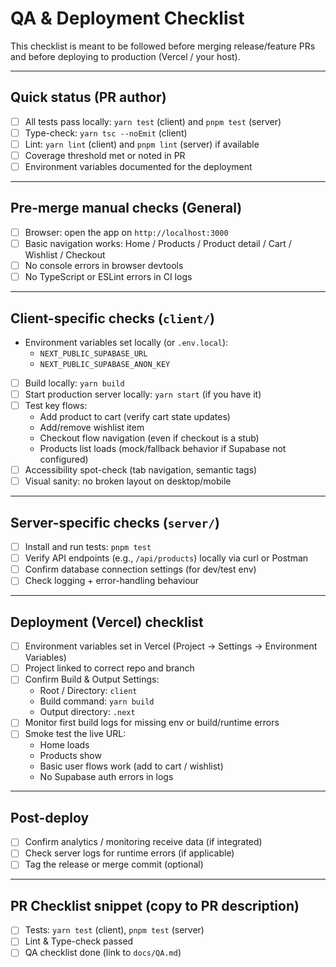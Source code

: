 # QA & Deployment Checklist

This checklist is meant to be followed before merging release/feature PRs and before deploying to production (Vercel / your host).

---

## Quick status (PR author)

- [ ] All tests pass locally: `yarn test` (client) and `pnpm test` (server)
- [ ] Type-check: `yarn tsc --noEmit` (client)
- [ ] Lint: `yarn lint` (client) and `pnpm lint` (server) if available
- [ ] Coverage threshold met or noted in PR
- [ ] Environment variables documented for the deployment

---

## Pre-merge manual checks (General)

- [ ] Browser: open the app on `http://localhost:3000`
- [ ] Basic navigation works: Home / Products / Product detail / Cart / Wishlist / Checkout
- [ ] No console errors in browser devtools
- [ ] No TypeScript or ESLint errors in CI logs

---

## Client-specific checks (`client/`)

- Environment variables set locally (or `.env.local`):
  - `NEXT_PUBLIC_SUPABASE_URL`
  - `NEXT_PUBLIC_SUPABASE_ANON_KEY`
- [ ] Build locally: `yarn build`
- [ ] Start production server locally: `yarn start` (if you have it)
- [ ] Test key flows:
  - Add product to cart (verify cart state updates)
  - Add/remove wishlist item
  - Checkout flow navigation (even if checkout is a stub)
  - Products list loads (mock/fallback behavior if Supabase not configured)
- [ ] Accessibility spot-check (tab navigation, semantic tags)
- [ ] Visual sanity: no broken layout on desktop/mobile

---

## Server-specific checks (`server/`)

- [ ] Install and run tests: `pnpm test`
- [ ] Verify API endpoints (e.g., `/api/products`) locally via curl or Postman
- [ ] Confirm database connection settings (for dev/test env)
- [ ] Check logging + error-handling behaviour

---

## Deployment (Vercel) checklist

- [ ] Environment variables set in Vercel (Project → Settings → Environment Variables)
- [ ] Project linked to correct repo and branch
- [ ] Confirm Build & Output Settings:
  - Root / Directory: `client`
  - Build command: `yarn build`
  - Output directory: `.next`
- [ ] Monitor first build logs for missing env or build/runtime errors
- [ ] Smoke test the live URL:
  - Home loads
  - Products show
  - Basic user flows work (add to cart / wishlist)
  - No Supabase auth errors in logs

---

## Post-deploy

- [ ] Confirm analytics / monitoring receive data (if integrated)
- [ ] Check server logs for runtime errors (if applicable)
- [ ] Tag the release or merge commit (optional)

---

## PR Checklist snippet (copy to PR description)

- [ ] Tests: `yarn test` (client), `pnpm test` (server)
- [ ] Lint & Type-check passed
- [ ] QA checklist done (link to `docs/QA.md`)
